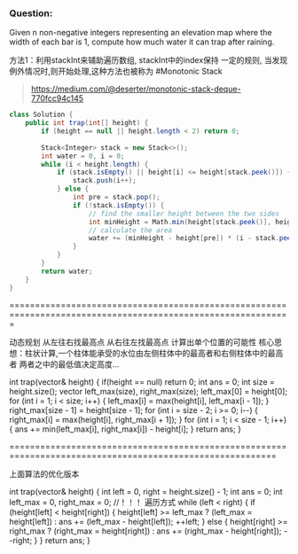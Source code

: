 ### Question:
Given n non-negative integers representing an elevation map where the width of each bar is 1, compute how much water it can trap after raining.


方法1：利用stackInt来辅助遍历数组, stackInt中的index保持
一定的规则, 当发现例外情况时,则开始处理,这种方法也被称为 #Monotonic Stack
> https://medium.com/@deserter/monotonic-stack-deque-770fcc94c145
```cs
class Solution {
    public int trap(int[] height) {
        if (height == null || height.length < 2) return 0;
        
        Stack<Integer> stack = new Stack<>();
        int water = 0, i = 0;
        while (i < height.length) {
            if (stack.isEmpty() || height[i] <= height[stack.peek()]) {
                stack.push(i++);
            } else {
                int pre = stack.pop();
                if (!stack.isEmpty()) {
                    // find the smaller height between the two sides
                    int minHeight = Math.min(height[stack.peek()], height[i]);
                    // calculate the area
                    water += (minHeight - height[pre]) * (i - stack.peek() - 1);
                }
            }
        }
        return water;
    }
}

```


=============================================================================================================

动态规划 从左往右找最高点  从右往左找最高点  计算出单个位置的可能性
核心思想：柱状计算,一个柱体能承受的水位由左侧柱体中的最高者和右侧柱体中的最高者 两者之中的最低值决定高度...

int trap(vector<int>& height)
{
	if(height == null)
		return 0;
    int ans = 0;
    int size = height.size();
    vector<int> left_max(size), right_max(size);
    left_max[0] = height[0];
    for (int i = 1; i < size; i++) {
        left_max[i] = max(height[i], left_max[i - 1]);
    }
    right_max[size - 1] = height[size - 1];
    for (int i = size - 2; i >= 0; i--) {
        right_max[i] = max(height[i], right_max[i + 1]);
    }
    for (int i = 1; i < size - 1; i++) {
        ans += min(left_max[i], right_max[i]) - height[i];
    }
    return ans;
}

==========================================================================================================

上面算法的优化版本

int trap(vector<int>& height)
{
    int left = 0, right = height.size() - 1;
    int ans = 0;
    int left_max = 0, right_max = 0;
    //！！！ 遍历方式
    while (left < right) {
        if (height[left] < height[right]) {
            height[left] >= left_max ? (left_max = height[left]) : ans += (left_max - height[left]);
            ++left;
        }
        else {
            height[right] >= right_max ? (right_max = height[right]) : ans += (right_max - height[right]);
            --right;
        }
    }
    return ans;
}

